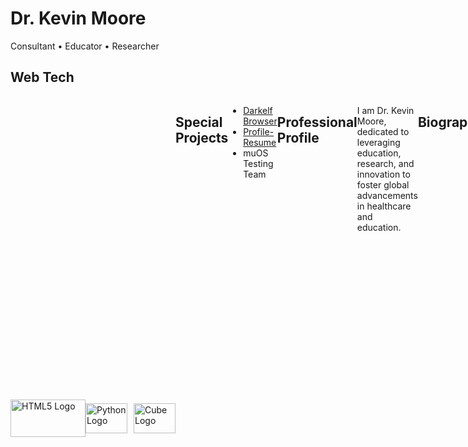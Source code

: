 # Dr. Kevin Moore

Consultant • Educator • Researcher

## Web Tech 
<div style="display: flex;">

<div style="display:flex; align-items:center;">
    <img src="https://www.freepnglogos.com/uploads/html5-logo-png/html5-logo-devextreme-multi-purpose-controls-html-javascript-3.png" width="120" height="60" alt="HTML5 Logo">
    <img src="https://s3.dualstack.us-east-2.amazonaws.com/pythondotorg-assets/media/community/logos/python-logo-only.png" alt="Python Logo" style="width:67px; height:48px; margin-right:10px;">
    <img src="https://pypi.org/static/images/white-cube.2351a86c.svg" width="67" height="48" alt="Cube Logo">
</div>

## Special Projects
- [Darkelf Browser](https://github.com/Darkelf2024/Darkelf-Browser/blob/main/README.md)
- [Profile-Resume](https://km-consultant.pro/)
- muOS Testing Team

## Professional Profile

I am Dr. Kevin Moore, dedicated to leveraging education, research, and innovation to foster global advancements in healthcare and education.

## Biography

With a PhD in Education and a Minor in TESOL, I am a dedicated Medical Researcher specializing in healthcare and education. My work focuses on enhancing medical knowledge and educational practices for the betterment of communities. Passionate about healthcare, education, and research, my aim is to bridge these domains and enhance learning and health outcomes worldwide. Through the integration of research, education, and innovation, I strive to drive meaningful improvements in healthcare and education. Certified by ManchesterCF and the University of New Haven, Connecticut, I am committed to leveraging my expertise to affect positive change on a global scale.

## Services

- Financial Data Analysis: Analyzing financial data, generating reports, and implementing risk management strategies.
- Research Services: Utilizing Open Source Intelligence (OSINT) for insights in linguistics, oncology, and strategic medical partnerships.
- Writing Services: Crafting attention-grabbing resumes, powerful reference letters, and impeccable thesis/dissertations.
- Educational Consultation: Prepare for college admissions and exams like IELTS and OET, certified in OET Knowledge.

## Affiliations

I am affiliated with organizations:

- DocMatter
- Endocrine Society
- IACA (International Association of Crime Analysts)
- ICAC (Internet Crimes Against Children)
- ICOS (International Council of Onomastic Science)

## Vision

My vision is to merge research, education, and innovation to create positive impacts on global healthcare and education outcomes.

## Skills

- Data Analysis
- Research Methodology
- Multilingual Communication
- Critical Thinking
- Teaching and Training
- Cross-Cultural Competence
- Intelligence Analysis
- Medical Terminology
- Financial Modeling

## Info

- [ManchesterCF](https://www.manchestercf.com/fis-7/)
- [EGS University](https://www.egs.edu.eu/)
- [USM University](https://www.usm.my/)


## FIS Badge
[FIS BADGE](https://www.credly.com/badges/c267d873-79ef-4e05-9389-643b15ae2482/embedded)
The Financial Intelligence Specialist (FIS) designation provides an online qualification for anti-money laundering and anti-terrorist financing compliance professionals.The designation is provided jointly by ManchesterCF and the University of NewHaven, Connecticut.

## Contact
- Email: kjm489@km-consultant.pro
- Website: [Dr. Kevin Moore](https://km-consultant.pro/)

Reach out to me via email or connect with me on professional networks

<!---
Darkelf2024/Darkelf2024 is a ✨ special ✨ repository because its `README.md` (this file) appears on your GitHub profile.
You can click the Preview link to take a look at your changes.
--->
